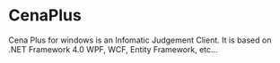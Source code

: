 CenaPlus
========

Cena Plus for windows is an Infomatic Judgement Client.
It is based on .NET Framework 4.0 WPF, WCF, Entity Framework, etc...
